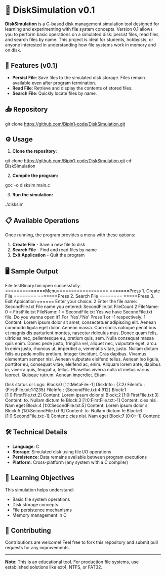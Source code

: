 # 📀 DiskSimulation v0.1

**DiskSimulation** is a C-based disk management simulation tool designed for learning and experimenting with file system concepts. Version 0.1 allows you to perform basic operations on a simulated disk: persist files, read files, and search files by name. This project is ideal for students, hobbyists, or anyone interested in understanding how file systems work in memory and on disk.

## 🚀 Features (v0.1)

- **Persist File**: Save files to the simulated disk storage. Files remain available even after program termination.  
- **Read File**: Retrieve and display the contents of stored files.  
- **Search File**: Quickly locate files by name.

## 📥 Repository
<!-- Copy Me -->
git clone https://github.com/Bipin1-code/DiskSimulation.git

## ⚙️ Usage

1. **Clone the repository:**
<!-- Copy Me -->
git clone https://github.com/Bipin1-code/DiskSimulation.git
cd DiskSimulation

2. **Compile the program:**
<!-- Copy Me -->
gcc -o disksim main.c

3. **Run the simulation:**
<!-- Copy Me -->
./disksim

## 📋 Available Operations

Once running, the program provides a menu with these options:
1. **Create File** - Save a new file to disk
2. **Search File** - Find and read files by name
3. **Exit Application** - Quit the program

## 🖥️ Sample Output

File testBinary.bin open successfully.
==============Menu==================
=======Press 1. Create File ========
=======Press 2. Search File ========
=====Press 3. Exit Appication ======
Enter your choice: 2
Enter the file name: SecondFile.txt
File name you entered: SecondFile.txt
FileCount 2
FileName: 0 = FirstFile.txt
FileName: 1 = SecondFile.txt
Yes we have SecondFile.txt file.
Do you wanna open it?
For 'Yes'/'No' Press 1 or -1 respectively.
1
Content:
Lorem ipsum dolor sit amet, consectetuer adipiscing elit. Aenean commodo ligula eget dolor. Aenean massa. 
Cum sociis natoque penatibus et magnis dis parturient montes, nascetur ridiculus mus. Donec quam felis, ultricies nec, 
pellentesque eu, pretium quis, sem. Nulla consequat massa quis enim. Donec pede justo, fringilla vel, aliquet nec, 
vulputate eget, arcu. In enim justo, rhoncus ut, imperdiet a, venenatis vitae, justo. Nullam dictum felis eu pede 
mollis pretium. Integer tincidunt. Cras dapibus. Vivamus elementum semper nisi. Aenean vulputate eleifend tellus. 
Aenean leo ligula, porttitor eu, consequat vitae, eleifend ac, enim. Aliquam lorem ante, dapibus in, viverra quis, 
feugiat a, tellus. Phasellus viverra nulla ut metus varius laoreet. Quisque rutrum. Aenean imperdiet. Etiam 

Disk status or Logs:
Block:0  [1:1:MetaFile:-1]
DiskInfo : {7:2}
FileInfo : {FirstFile.txt:1:1235}
FileInfo : {SecondFile.txt:4:912}
Block:1  [1:0:FirstFile.txt:2]
Content: Lorem ipsum dolor si
Block:2  [1:0:FirstFile.txt:3]
Content: to. Nullam dictum fe
Block:3  [1:0:FirstFile.txt:-1]
Content: cies nisi. Nam eget
Block:4  [1:0:SecondFile.txt:5]
Content: Lorem ipsum dolor si
Block:5  [1:0:SecondFile.txt:6]
Content: to. Nullam dictum fe
Block:6  [1:0:SecondFile.txt:-1]
Content: cies nisi. Nam eget
Block:7  [0:0::-1]
Content:

## 🛠️ Technical Details

- **Language**: C
- **Storage**: Simulated disk using file I/O operations
- **Persistence**: Data remains available between program executions
- **Platform**: Cross-platform (any system with a C compiler)

## 🎯 Learning Objectives

This simulation helps understand:
- Basic file system operations
- Disk storage concepts
- File persistence mechanisms
- Memory management in C

## 🤝 Contributing

Contributions are welcome! Feel free to fork this repository and submit pull requests for any improvements.

---

**Note**: This is an educational tool. For production file systems, use established solutions like ext4, NTFS, or FAT32.
